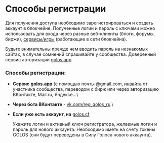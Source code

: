 # Способы регистрации

Для получения доступа необходимо зарегистрироваться и создать аккаунт в блокчейне. Полученные логин и пароль с ключами можно использовать для входа через разные веб-клиенты (блоги, форумы, биржи), [сервисы/игры](https://golos.id/services) (работающие в сети блокчейна).&#x20;

Будьте внимательны прежде чем вводить пароль на незнакомых сайтах, в случае сомнений спрашивайте у сообщества. Доверенный сервис авторизации [golos.app](https://golos.app/)

### Способы регистрации:

* **Сервис** [**golos.app**](https://golos.app/) (с помощью почты @gmail.com, [инвайта](https://golos.id/ru--golos/@lllll1ll/registraciya-akkaunta-po-invait-kodu) от участника сообщества, переводом с бирж или через авторизацию ВКонтакте, Mail.ru, Яндексе...\

* **Через бота ВКонтакте** - [vk.com/reg\_golos\_ru](https://vk.com/reg\_golos\_ru) \

*   **Если уже есть аккаунт, на** [golos.cf](https://golos.cf/reg/)

    Укажите логин и активный ключ регистратора, желаемые логин и пароль для нового аккаунта. Необходимо иметь на счету токены GOLOS (они будут переведены в Силу Голоса нового аккаунта).
